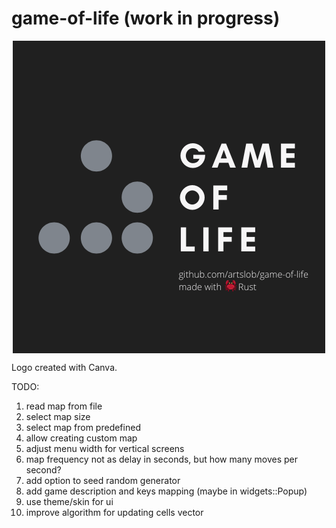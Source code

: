 # game-of-life (work in progress)

<div align="center">
    <img alt="Game logo" align="center" src="/logo.png?raw=true" title="Game logo"/>
</div>

Logo created with Canva.

TODO:
1. read map from file
1. select map size
1. select map from predefined
1. allow creating custom map
1. adjust menu width for vertical screens
1. map frequency not as delay in seconds, but how many moves per second?
1. add option to seed random generator
1. add game description and keys mapping (maybe in widgets::Popup)
1. use theme/skin for ui
1. improve algorithm for updating cells vector
